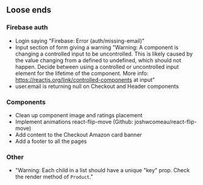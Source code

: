 ## Loose ends
### Firebase auth
- Login saying "Firebase: Error (auth/missing-email)"
- Input section of form giving a warning "Warning: A component is changing a controlled input to be uncontrolled. This is likely caused by the value changing from a defined to undefined, which should not happen. Decide between using a controlled or uncontrolled input element for the lifetime of the component. More info: https://reactjs.org/link/controlled-components
    at input"
- user.email is returning null on Checkout and Header components

### Components
- Clean up component image and ratings placement
- Implement animations react-flip-move (Github: joshwcomeau/react-flip-move)
- Add content to the Checkout Amazon card banner
- Add a footer to all the pages

### Other
- "Warning: Each child in a list should have a unique "key" prop. Check the render method of `Product`."